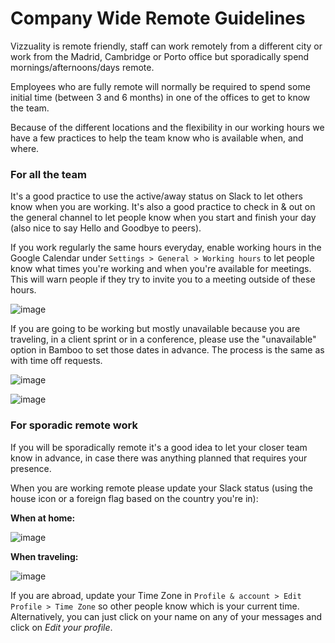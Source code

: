 # Company Wide Remote Guidelines

Vizzuality is remote friendly, staff can work remotely from a different city or work from the Madrid, Cambridge or Porto office but sporadically spend mornings/afternoons/days remote. 

Employees who are fully remote will normally be required to spend some initial time (between 3 and 6 months) in one of the offices to get to know the team.

Because of the different locations and the flexibility in our working hours we have a few practices to help the team know who is available when, and where.

### For all the team

It's a good practice to use the active/away status on Slack to let others know when you are working. It's also a good practice to check in & out on the general channel to let people know when you start and finish your day (also nice to say Hello and Goodbye to peers).

If you work regularly the same hours everyday, enable working hours in the Google Calendar under `Settings > General > Working hours` to let people know what times you're working and when you're available for meetings. This will warn people if they try to invite you to a meeting outside of these hours.

![image](https://user-images.githubusercontent.com/1506306/42953405-ad360e50-8b7a-11e8-8eb2-c9cea58c1dc3.png)

If you are going to be working but mostly unavailable because you are traveling, in a client sprint or in a conference, please use the "unavailable" option in Bamboo to set those dates in advance. The process is the same as with time off requests.

![image](https://user-images.githubusercontent.com/1506306/42953516-eca834dc-8b7a-11e8-9d2d-1e897298be9c.png)

![image](https://user-images.githubusercontent.com/1506306/42953576-0b67b758-8b7b-11e8-9a01-0eb37edfbb48.png)

### For sporadic remote work

If you will be sporadically remote it's a good idea to let your closer team know in advance, in case there was anything planned that requires your presence.

When you are working remote please update your Slack status (using the house icon or a foreign flag based on the country you're in):


**When at home:**

![image](https://user-images.githubusercontent.com/1506306/42953640-319fae58-8b7b-11e8-8759-f52e83199d3a.png)


**When traveling:**

![image](https://user-images.githubusercontent.com/1506306/42953718-52dd094e-8b7b-11e8-9ee8-dd66c20dfe26.png)

If you are abroad, update your Time Zone in `Profile & account > Edit Profile > Time Zone` so other people know which is your current time. Alternatively, you can just click on your name on any of your messages and click on _Edit your profile_.
